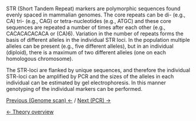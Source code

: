 STR (Short Tandem Repeat) markers are polymorphic sequences found evenly
spaced in mammalian genomes. The core repeats can be di- (e.g., CA) tri-
(e.g., CAG) or tetra-nucleotides (e.g., ATGC) and these core sequences
are repeated a number of times after each other (e.g., CACACACACACA or
(CA)6). Variation in the number of repeats forms the basis of different
alleles in the individual STR loci. In the population multiple alleles
can be present (e.g., five different alleles), but in an individual
(diploid), there is a maximum of two different alleles (one on each
homologous chromosome).

The STR-loci are flanked by unique sequences, and therefore the
individual STR-loci can be amplified by PCR and the sizes of the alleles
in each individual can be estimated by gel electrophoresis. In this
manner genotyping of the individual markers can be performed.

[Previous (Genome scan) ←](/wiki/Genome_scan "wikilink") / [Next (PCR) →](/wiki/PCR_AG "wikilink")

[← Theory overview](/wiki/Animal_Genetics "wikilink")


